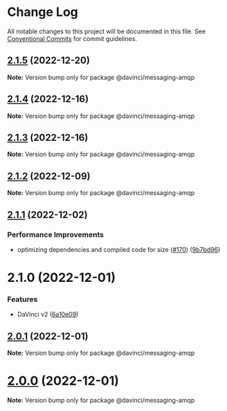 # Change Log

All notable changes to this project will be documented in this file.
See [Conventional Commits](https://conventionalcommits.org) for commit guidelines.

## [2.1.5](https://github.com/HPInc/davinci/compare/@davinci/messaging-amqp@2.1.4...@davinci/messaging-amqp@2.1.5) (2022-12-20)

**Note:** Version bump only for package @davinci/messaging-amqp





## [2.1.4](https://github.com/HPInc/davinci/compare/@davinci/messaging-amqp@2.1.3...@davinci/messaging-amqp@2.1.4) (2022-12-16)

**Note:** Version bump only for package @davinci/messaging-amqp





## [2.1.3](https://github.com/HPInc/davinci/compare/@davinci/messaging-amqp@2.1.2...@davinci/messaging-amqp@2.1.3) (2022-12-16)

**Note:** Version bump only for package @davinci/messaging-amqp





## [2.1.2](https://github.com/HPInc/davinci/compare/@davinci/messaging-amqp@2.1.1...@davinci/messaging-amqp@2.1.2) (2022-12-09)

**Note:** Version bump only for package @davinci/messaging-amqp





## [2.1.1](https://github.com/HPInc/davinci/compare/@davinci/messaging-amqp@2.1.0...@davinci/messaging-amqp@2.1.1) (2022-12-02)


### Performance Improvements

* optimizing dependencies and compiled code for size ([#170](https://github.com/HPInc/davinci/issues/170)) ([9b7bd96](https://github.com/HPInc/davinci/commit/9b7bd96654479b8dd03faeb56e70476b15d4420f))





# 2.1.0 (2022-12-01)


### Features

* DaVinci v2 ([6a10e09](https://github.com/HPInc/davinci/commit/6a10e09e22c8561ee8d54c93d4fb8c7fe0d564a9))





## [2.0.1](https://github.com/HPInc/davinci/compare/@davinci/messaging-amqp@2.0.0-next.19...@davinci/messaging-amqp@2.0.1) (2022-12-01)

**Note:** Version bump only for package @davinci/messaging-amqp





# [2.0.0](https://github.com/HPInc/davinci/compare/@davinci/messaging-amqp@2.0.0-next.19...@davinci/messaging-amqp@2.0.0) (2022-12-01)

**Note:** Version bump only for package @davinci/messaging-amqp
